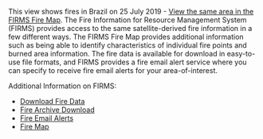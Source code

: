 This view shows fires in Brazil on 25 July 2019 - [View the same area in the FIRMS Fire Map](https://firms.modaps.eosdis.nasa.gov/map/#z:8;c:-59.6,-7.0;t:adv-points;d:2019-07-25..2019-07-25;l:firms_viirs,firms_modis_a,firms_modis_t,fire_viirs_crtc). The Fire Information for Resource Management System (FIRMS) provides access to the same satellite-derived fire information in a few different ways. The FIRMS Fire Map provides additional information such as being able to identify characteristics of individual fire points and burned area information. The fire data is available for download in easy-to-use file formats, and FIRMS provides a fire email alert service where you can specify to receive fire email alerts for your area-of-interest.

Additional Information on FIRMS:
- [Download Fire Data](https://firms.modaps.eosdis.nasa.gov/active_fire/#firms-shapefile)
- [Fire Archive Download](https://firms.modaps.eosdis.nasa.gov/download/)
- [Fire Email Alerts](https://firms.modaps.eosdis.nasa.gov/alerts/)
- [Fire Map](https://firms.modaps.eosdis.nasa.gov/map)

